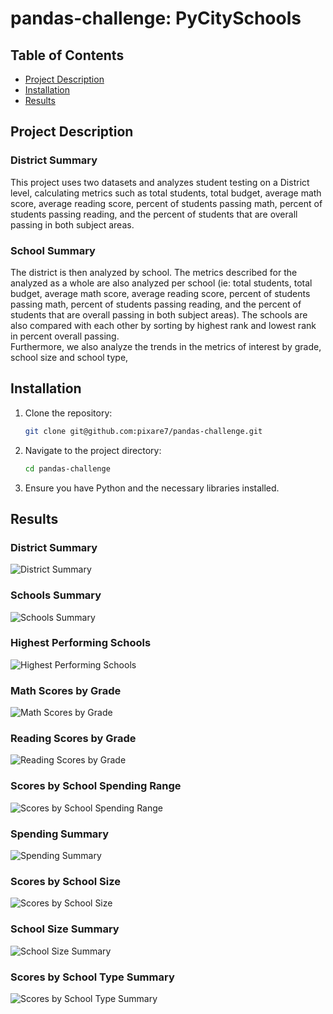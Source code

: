 # pandas-challenge: PyCitySchools

## Table of Contents
- [Project Description](#project-description)
- [Installation](#installation)
- [Results](#results)

## Project Description

### District Summary
This project uses two datasets and analyzes student testing on a District level, calculating metrics such as total students, total budget, average math score, average reading score, percent of students passing math, percent of students passing reading, and the percent of students that are overall passing in both subject areas.  

### School Summary
The district is then analyzed by school.  The metrics described for the analyzed as a whole are also analyzed per school (ie: total students, total budget, average math score, average reading score, percent of students passing math, percent of students passing reading, and the percent of students that are overall passing in both subject areas). 
The schools are also compared with each other by sorting by highest rank and lowest rank in percent overall passing.  
Furthermore, we also analyze the trends in the metrics of interest by grade, school size and school type, 

## Installation

1. Clone the repository:
    ```sh
    git clone git@github.com:pixare7/pandas-challenge.git
    ```
2. Navigate to the project directory:
    ```sh
    cd pandas-challenge
    ```
3. Ensure you have Python and the necessary libraries installed.

## Results 

### District Summary
![District Summary](https://github.com/pixare7/pandas-challenge/blob/main/Images_of_Results/1%20District%20Summary.png)

### Schools Summary
![Schools Summary](https://github.com/pixare7/pandas-challenge/blob/main/Images_of_Results/2%20Schools%20Summary.png)

### Highest Performing Schools
![Highest Performing Schools](https://github.com/pixare7/pandas-challenge/blob/main/Images_of_Results/3%20Highest%20Performing%20Schools.png)

### Math Scores by Grade
![Math Scores by Grade](https://github.com/pixare7/pandas-challenge/blob/main/Images_of_Results/4%20Math%20Scores%20by%20Grade.png)

### Reading Scores by Grade
![Reading Scores by Grade](https://github.com/pixare7/pandas-challenge/blob/main/Images_of_Results/5%20Reading%20Scores%20by%20Grade.png)

### Scores by School Spending Range
![Scores by School Spending Range](https://github.com/pixare7/pandas-challenge/blob/main/Images_of_Results/6%20Scores%20by%20School%20Spending%20Range.png)

### Spending Summary
![Spending Summary](https://github.com/pixare7/pandas-challenge/blob/main/Images_of_Results/7%20Spending%20Summary.png)

### Scores by School Size
![Scores by School Size](https://github.com/pixare7/pandas-challenge/blob/main/Images_of_Results/8%20Scores%20by%20School%20Size.png)

### School Size Summary
![School Size Summary](https://github.com/pixare7/pandas-challenge/blob/main/Images_of_Results/9%20School%20Size%20Summary.png)

### Scores by School Type Summary
![Scores by School Type Summary](https://github.com/pixare7/pandas-challenge/blob/main/Images_of_Results/10%20Scores%20by%20School%20Type%20Summary.png)
